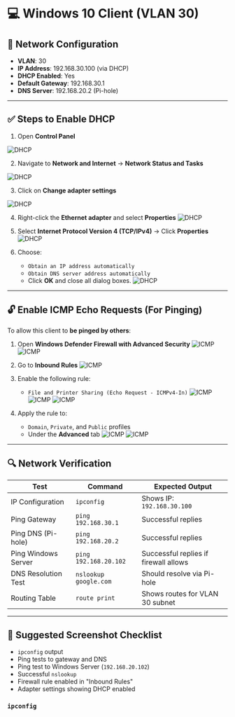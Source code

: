 # 💻 Windows 10 Client (VLAN 30)

## 🔧 Network Configuration

- **VLAN**: 30  
- **IP Address**: 192.168.30.100 (via DHCP)  
- **DHCP Enabled**: Yes  
- **Default Gateway**: 192.168.30.1  
- **DNS Server**: 192.168.20.2 (Pi-hole)

---

## ✅ Steps to Enable DHCP

1. Open **Control Panel**

![DHCP](1_Control.png)

2. Navigate to **Network and Internet** → **Network Status and Tasks**

![DHCP](2_Network.png)

3. Click on **Change adapter settings**

![DHCP](3_Adapt.png)

4. Right-click the **Ethernet adapter** and select **Properties**
![DHCP](4_Prop.png)

5. Select **Internet Protocol Version 4 (TCP/IPv4)** → Click **Properties**
![DHCP](5_IP.png)
   
6. Choose:
   - `Obtain an IP address automatically`
   - `Obtain DNS server address automatically`
   - Click **OK** and close all dialog boxes.
![DHCP](6_DHCPc.png)

---

## 🔓 Enable ICMP Echo Requests (For Pinging)

To allow this client to **be pinged by others**:

1. Open **Windows Defender Firewall with Advanced Security**
![ICMP](7_Firewalll.png)
![ICMP](8_Firewalll.png)

3. Go to **Inbound Rules**
![ICMP](9_Ruless.png)

5. Enable the following rule:
   - `File and Printer Sharing (Echo Request - ICMPv4-In)`
![ICMP](10_Rules1.png)
![ICMP](11_Rules2.png)
![ICMP](12_Rules3.png)

6. Apply the rule to:
   - `Domain`, `Private`, and `Public` profiles  
   - Under the **Advanced** tab
![ICMP](13_Profilee.png)
![ICMP](14_Profilee.png)
---

## 🔍 Network Verification

| Test                        | Command                          | Expected Output                        |
|-----------------------------|----------------------------------|----------------------------------------|
| IP Configuration            | `ipconfig`                       | Shows IP: `192.168.30.100`             |
| Ping Gateway                | `ping 192.168.30.1`              | Successful replies                     |
| Ping DNS (Pi-hole)         | `ping 192.168.20.2`              | Successful replies                     |
| Ping Windows Server         | `ping 192.168.20.102`            | Successful replies if firewall allows  |
| DNS Resolution Test        | `nslookup google.com`            | Should resolve via Pi-hole             |
| Routing Table              | `route print`                    | Shows routes for VLAN 30 subnet        |

---

## 📸 Suggested Screenshot Checklist

- `ipconfig` output  
- Ping tests to gateway and DNS  
- Ping test to Windows Server (`192.168.20.102`)  
- Successful `nslookup`  
- Firewall rule enabled in "Inbound Rules"  
- Adapter settings showing DHCP enabled  


### `ipconfig`
